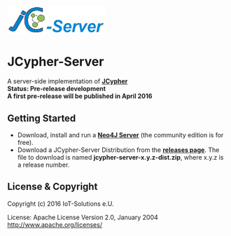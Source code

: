 ![](https://github.com/Wolfgang-Schuetzelhofer/jcypher-server/blob/master/src/test/resources/img/jcypher_server_logo_1.png)
=======
# JCypher-Server
A server-side implementation of [**JCypher**](http://wolfgang-schuetzelhofer.github.io/jcypher/)  
**Status: Pre-release development**  
**A first pre-release will be published in April 2016**

## Getting Started
- Download, install and run a [**Neo4J Server**](http://www.neo4j.org/) (the community edition is for free).
- Download a JCypher-Server Distribution from the [**releases page**](https://github.com/Wolfgang-Schuetzelhofer/jcypher-server/releases).
The file to download is named **jcypher-server-x.y.z-dist.zip**, where x.y.z is a release number.

## License & Copyright

Copyright (c) 2016 IoT-Solutions e.U.

License:
								Apache License
                           Version 2.0, January 2004
                        http://www.apache.org/licenses/
